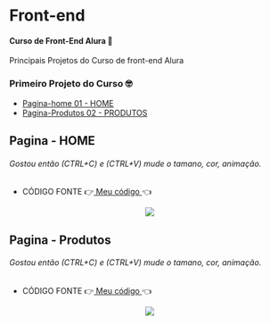 # Front-end
#### Curso de Front-End  Alura 🚀 
<p>Principais Projetos do Curso de front-end Alura</p>

### Primeiro Projeto do Curso 🤓
* [ Pagina-home 01 - HOME ](#id01)  
* [ Pagina-Produtos 02 - PRODUTOS ](#id02) 

 ##   Pagina - HOME <a name="id01"></a>
   ###### Gostou então (CTRL+C) e (CTRL+V)  mude o tamano, cor, animação.     
   * CÓDIGO FONTE   👉[ Meu código ](https://github.com/MichelKitundi/Front-end/blob/main/Front-end%20Curso/HTML%20e%20CSS3%20Part%201/Aula%206%20completa/index.html)👈
<div align="center">
 <img src="https://user-images.githubusercontent.com/72812066/157326930-a25c343c-dce2-427e-83fc-2c185bc3a7fd.gif">
</div>

##   Pagina - Produtos <a name="id02"></a>
   ###### Gostou então (CTRL+C) e (CTRL+V)  mude o tamano, cor, animação.     
   * CÓDIGO FONTE   👉[ Meu código ](https://github.com/MichelKitundi/Front-end/blob/main/Front-end%20Curso/HTML%20e%20CSS3%20Part%202/produtos.html)👈
<div align="center">
 <img src="https://user-images.githubusercontent.com/72812066/157330366-1a65fa62-0b0a-4574-992a-39acef35b702.gif"
</div>
